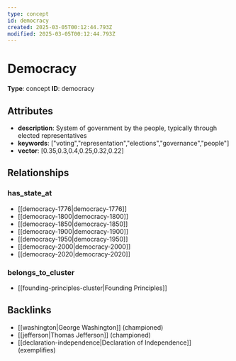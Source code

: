 ```yaml
---
type: concept
id: democracy
created: 2025-03-05T00:12:44.793Z
modified: 2025-03-05T00:12:44.793Z
---
```


# Democracy

**Type**: concept
**ID**: democracy

## Attributes

- **description**: System of government by the people, typically through elected representatives
- **keywords**: ["voting","representation","elections","governance","people"]
- **vector**: [0.35,0.3,0.4,0.25,0.32,0.22]

## Relationships

### has_state_at

- [[democracy-1776|democracy-1776]]
- [[democracy-1800|democracy-1800]]
- [[democracy-1850|democracy-1850]]
- [[democracy-1900|democracy-1900]]
- [[democracy-1950|democracy-1950]]
- [[democracy-2000|democracy-2000]]
- [[democracy-2020|democracy-2020]]

### belongs_to_cluster

- [[founding-principles-cluster|Founding Principles]]

## Backlinks

- [[washington|George Washington]] (championed)
- [[jefferson|Thomas Jefferson]] (championed)
- [[declaration-independence|Declaration of Independence]] (exemplifies)

